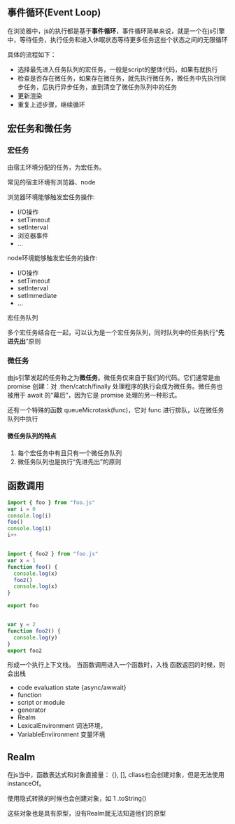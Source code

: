 
## 事件循环(Event Loop)
在浏览器中，js的执行都是基于**事件循环**，事件循环简单来说，就是一个在js引擎中，等待任务，执行任务和进入休眠状态等待更多任务这些个状态之间的无限循环

具体的流程如下：
* 选择最先进入任务队列的宏任务，一般是script的整体代码，如果有就执行
* 检查是否存在微任务，如果存在微任务，就先执行微任务，微任务中先执行同步任务，后执行异步任务，直到清空了微任务队列中的任务
* 更新渲染
* 重复上述步骤，继续循环

## 宏任务和微任务

### 宏任务
由宿主环境分配的任务，为宏任务。

常见的宿主环境有浏览器、node

浏览器环境能够触发宏任务操作:

* I/O操作
* setTimeout
* setInterval
* 浏览器事件
* ...

node环境能够触发宏任务的操作:
* I/O操作
* setTimeout
* setInterval
* setImmediate
* ...

宏任务队列

多个宏任务结合在一起，可以认为是一个宏任务队列，同时队列中的任务执行“**先进先出**”原则

### 微任务
由js引擎发起的任务称之为**微任务**。微任务仅来自于我们的代码。它们通常是由 promise 创建：对 .then/catch/finally 处理程序的执行会成为微任务。微任务也被用于 await 的“幕后”，因为它是 promise 处理的另一种形式。

还有一个特殊的函数 queueMicrotask(func)，它对 func 进行排队，以在微任务队列中执行

#### 微任务队列的特点
1. 每个宏任务中有且只有一个微任务队列
2. 微任务队列也是执行“先进先出”的原则

## 函数调用

```js
import { foo } from "foo.js"
var i = 0
console.log(i)
foo()
console.log(i)
i++


import { foo2 } from "foo.js"
var x = 1
function foo() {
  console.log(x)
  foo2()
  console.log(x)
}

export foo


var y = 2
function foo2() {
  console.log(y)
}
export foo2
```

形成一个执行上下文栈。
当函数调用进入一个函数时，入栈
函数返回的时候，则会出栈

* code evaluation state {async/awwait}
* function
* script or module
* generator
* Realm
* LexicalEnvironment 词法环境，
* VariableEnviironment 变量环境

## Realm
在js当中，函数表达式和对象直接量： {}, [], cllass也会创建对象，但是无法使用instanceOf。

使用隐式转换的时候也会创建对象，如 1 .toString()

这些对象也是具有原型，没有Realm就无法知道他们的原型